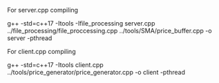For server.cpp compiling

 g++ -std=c++17 -Itools -Ifile_processing server.cpp ../file_processing/file_proccessing.cpp ../tools/SMA/price_buffer.cpp -o server -pthread

For client.cpp compiling

g++ -std=c++17 -Itools client.cpp ../tools/price_generator/price_generator.cpp -o client -pthread
